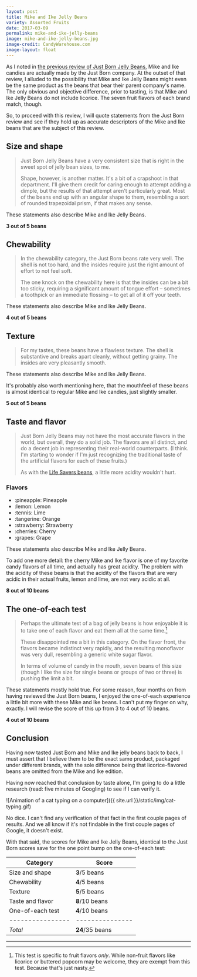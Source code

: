 ```yaml
---
layout: post
title: Mike and Ike Jelly Beans
variety: Assorted Fruits
date: 2017-03-09
permalink: mike-and-ike-jelly-beans
image: mike-and-ike-jelly-beans.jpg
image-credit: CandyWarehouse.com
image-layout: float
---
```


As I noted in
[the previous review of Just Born Jelly Beans](/just-born-jelly-beans),
Mike and Ike candies are actually made by the Just Born company.
At the outset of that review, I alluded to the possibility that
Mike and Ike Jelly Beans might even be the same product as the beans
that bear their parent company's name.
The only obvious and objective difference, prior to tasting,
is that Mike and Ike Jelly Beans do not include licorice.
The seven fruit flavors of each brand match, though.

So, to proceed with this review, I will quote statements from
the Just Born review and see if they hold up as accurate descriptors
of the Mike and Ike beans that are the subject of this review.


## Size and shape

> Just Born Jelly Beans have a very consistent size that is right in
> the sweet spot of jelly bean sizes, to me.
>
> Shape, however, is another matter.
> It's a bit of a crapshoot in that department.
> I'll give them credit for caring enough to attempt adding a dimple,
> but the results of that attempt aren't particularly great.
> Most of the beans end up with an angular shape to them,
> resembling a sort of rounded trapezoidal prism, if that makes any sense.

These statements also describe Mike and Ike Jelly Beans.

**3 out of 5 beans**


## Chewability

> In the chewability category, the Just Born beans rate very well.
> The shell is not too hard, and the insides require just the right amount of
> effort to not feel soft.
>
> The one knock on the chewability here is that the insides
> can be a bit too sticky, requiring a significant amount of tongue effort –
> sometimes a toothpick or an immediate flossing –
> to get all of it off your teeth.

These statements also describe Mike and Ike Jelly Beans.

**4 out of 5 beans**


## Texture

> For my tastes, these beans have a flawless texture.
> The shell is substantive and breaks apart cleanly, without getting grainy.
> The insides are very pleasantly smooth.

These statements also describe Mike and Ike Jelly Beans.

It's probably also worth mentioning here, that the mouthfeel of these beans
is almost identical to regular Mike and Ike candies, just slightly smaller.

**5 out of 5 beans**


## Taste and flavor

> Just Born Jelly Beans may not have the most accurate flavors in the world,
> but overall, they do a solid job.
> The flavors are all distinct, and do a decent job in
> representing their real-world counterparts.
> (I think. I'm starting to wonder if I'm just recognizing the traditional
> taste of the artificial flavors for each of these fruits.)
>
> As with the [Life Savers beans](/life-savers-jellybeans),
> a little more acidity wouldn't hurt.

<div class="inset">
    <h3>Flavors</h3>
    <ul class="emoji-list">
        <li>:pineapple: Pineapple</li>
        <li>:lemon: Lemon</li>
        <li>:tennis: Lime</li>
        <li>:tangerine: Orange</li>
        <li>:strawberry: Strawberry</li>
        <li>:cherries: Cherry</li>
        <li>:grapes: Grape</li>
    </ul>
</div>

These statements also describe Mike and Ike Jelly Beans.

To add one more detail: the cherry Mike and Ike flavor is
one of my favorite candy flavors of all time, and actually has great acidity.
The problem with the acidity of these beans is that the acidity
of the flavors that are very acidic in their actual fruits, lemon and lime,
are not very acidic at all.

**8 out of 10 beans**


## The one-of-each test

> Perhaps the ultimate test of a bag of jelly beans is how enjoyable it is
> to take one of each flavor and eat them all at the same time.[^1]
>
> These disappointed me a bit in this category.
> On the flavor front, the flavors became indistinct very rapidly,
> and the resulting monoflavor was very dull,
> resembling a generic white sugar flavor.
>
> In terms of volume of candy in the mouth,
> seven beans of this size
> (though I like the size for single beans or groups of two or three)
> is pushing the limit a bit.

These statements mostly hold true.
For some reason, four months on from having reviewed the Just Born beans,
I enjoyed the one-of-each experience a little bit more
with these Mike and Ike beans.
I can't put my finger on why, exactly.
I will revise the score of this up from 3 to 4 out of 10 beans.

**4 out of 10 beans**


## Conclusion

Having now tasted Just Born and Mike and Ike jelly beans back to back,
I must assert that I believe them to be the exact same product,
packaged under different brands, with the sole difference being that
licorice-flavored beans are omitted from the Mike and Ike edition.

Having now reached that conclusion by taste alone,
I'm going to do a little research (read: five minutes of Googling)
to see if I can verify it.

![Animation of a cat typing on a computer]({{ site.url }}/static/img/cat-typing.gif)

No dice. I can't find any verification of that fact
in the first couple pages of results.
And we all know if it's not findable in the first couple pages of Google,
it doesn't exist.

With that said, the scores for Mike and Ike Jelly Beans,
identical to the Just Born scores save for the one point bump
on the one-of-each test:


Category         | Score
---------------- | ---------------
Size and shape   | **3**/5 beans
Chewability      | **4**/5 beans
Texture          | **5**/5 beans
Taste and flavor | **8**/10 beans
One-of-each test | **4**/10 beans
---------------- | ---------------
_Total_          | **24**/35 beans


---

[^1]: This test is specific to fruit flavors _only_. While non-fruit flavors like licorice or buttered popcorn may be welcome, they are exempt from this test. Because that's just nasty.
